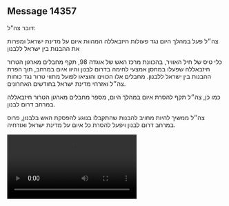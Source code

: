 ## Message 14357

דובר צה"ל:

צה״ל פעל במהלך היום נגד פעולות חיזבאללה המהוות איום על מדינת ישראל ומפרות את ההבנות בין ישראל ללבנון

כלי טיס של חיל האוויר, בהכוונת מרכז האש של אוגדה 98, תקף מחבלים מארגון הטרור חיזבאללה שפעלו במחסן אמצעי לחימה בדרום לבנון והיוו איום במרחב, תוך הפרת ההבנות בין ישראל ללבנון.
מחבלים אלו הכווינו והוציאו לפועל מתווי טרור נגד כוחות צה״ל ואזרחי מדינת ישראל בחודשים האחרונים. 
 
כמו כן, צה״ל תקף להסרת איום במהלך היום, מספר מחבלים מארגון הטרור חיזבאללה במרחב דרום לבנון.

צה״ל ממשיך להיות מחויב להבנות שהתקבלו בנוגע להפסקת האש בלבנון, פרוס במרחב דרום לבנון ויפעל להסרת כל איום על מדינת ישראל ואזרחיה.

![Video](14357/14357_media.mp4)
